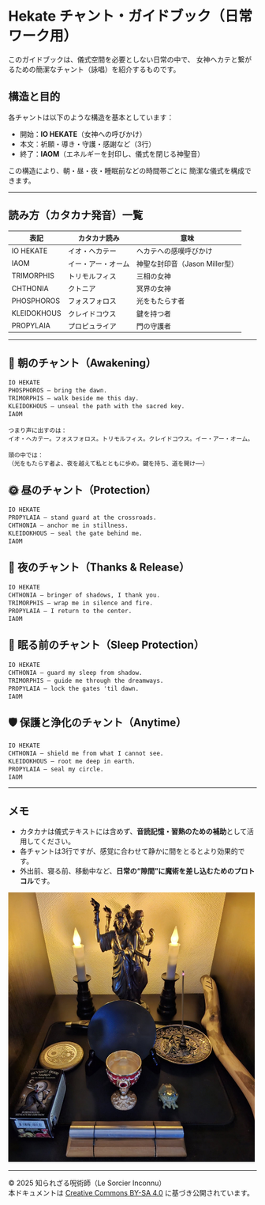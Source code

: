 # Hekate チャント・ガイドブック（日常ワーク用）

このガイドブックは、儀式空間を必要としない日常の中で、
女神ヘカテと繋がるための簡潔なチャント（詠唱）を紹介するものです。

## 構造と目的

各チャントは以下のような構造を基本としています：

- 開始：**IO HEKATE**（女神への呼びかけ）
- 本文：祈願・導き・守護・感謝など（3行）
- 終了：**IAOM**（エネルギーを封印し、儀式を閉じる神聖音）

この構造により、朝・昼・夜・睡眠前などの時間帯ごとに
簡潔な儀式を構成できます。

---

## 読み方（カタカナ発音）一覧

| 表記             | カタカナ読み       | 意味                         |
|------------------|--------------------|------------------------------|
| IO HEKATE        | イオ・ヘカテー     | ヘカテへの感嘆呼びかけ         |
| IAOM             | イー・アー・オーム | 神聖な封印音（Jason Miller型）|
| TRIMORPHIS       | トリモルフィス     | 三相の女神                   |
| CHTHONIA         | クトニア           | 冥界の女神                   |
| PHOSPHOROS       | フォスフォロス     | 光をもたらす者               |
| KLEIDOKHOUS      | クレイドコウス     | 鍵を持つ者                   |
| PROPYLAIA        | プロピュライア     | 門の守護者                   |

---

## 🌄 朝のチャント（Awakening）
```
IO HEKATE  
PHOSPHOROS — bring the dawn.  
TRIMORPHIS — walk beside me this day.  
KLEIDOKHOUS — unseal the path with the sacred key. 
IAOM

つまり声に出すのは：  
イオ・ヘカテー。フォスフォロス。トリモルフィス。クレイドコウス。イー・アー・オーム。  

頭の中では：  
（光をもたらす者よ、夜を越えて私とともに歩め。鍵を持ち、道を開け──）  
```

## 🌞 昼のチャント（Protection）
```
IO HEKATE  
PROPYLAIA – stand guard at the crossroads.  
CHTHONIA — anchor me in stillness.  
KLEIDOKHOUS — seal the gate behind me.  
IAOM
```

## 🌙 夜のチャント（Thanks & Release）
```
IO HEKATE  
CHTHONIA – bringer of shadows, I thank you.  
TRIMORPHIS — wrap me in silence and fire.  
PROPYLAIA — I return to the center.  
IAOM
```

## 🌌 眠る前のチャント（Sleep Protection）
```
IO HEKATE  
CHTHONIA — guard my sleep from shadow.  
TRIMORPHIS — guide me through the dreamways.  
PROPYLAIA — lock the gates 'til dawn.  
IAOM
```

## 🛡️ 保護と浄化のチャント（Anytime）
```
IO HEKATE  
CHTHONIA – shield me from what I cannot see.  
KLEIDOKHOUS – root me deep in earth.  
PROPYLAIA — seal my circle.  
IAOM
```

---

## メモ
- カタカナは儀式テキストには含めず、**音読記憶・習熟のための補助**として活用してください。
- 各チャントは3行ですが、感覚に合わせて静かに間をとるとより効果的です。
- 外出前、寝る前、移動中など、**日常の“隙間”に魔術を差し込むためのプロトコル**です。

<img src="hekate_temple.jpg" width="500">

---

© 2025 知られざる呪術師（Le Sorcier Inconnu）  
本ドキュメントは [Creative Commons BY-SA 4.0](https://creativecommons.org/licenses/by-sa/4.0/deed.ja) に基づき公開されています。

